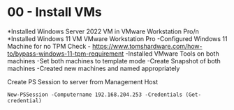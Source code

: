 # 00 - Install VMs

*Installed Windows Server 2022 VM in VMware Workstation Pro/n
*Installed Windows 11 VM VMware Workstation Pro
    -Configured Windows 11 Machine for no TPM Check - https://www.tomshardware.com/how-to/bypass-windows-11-tpm-requirement
-Installed VMware Tools on both machines
-Set both machines to template mode
-Create Snapshot of both machines
-Created new machines and named appropriately

Create PS Session to server from Management Host

```
New-PSSession -Computername 192.168.204.253 -Credentials (Get-credential)
```
